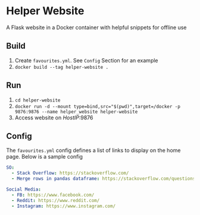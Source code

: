 # Helper Website

A Flask website in a Docker container with helpful snippets for offline use

## Build
1. Create `favourites.yml`. See `Config` Section for an example
1. `docker build --tag helper-website .`

## Run
1. `cd helper-website`
1. `docker run -d --mount type=bind,src="$(pwd)",target=/docker -p 9876:9876 --name helper_website helper-website`  
1. Access website on *HostIP*:9876


## Config
The `favourites.yml` config defines a list of links to display on the home page. Below is a sample config
```yml
SO:
  - Stack Overflow: https://stackoverflow.com/
  - Merge rows in pandas dataframe: https://stackoverflow.com/questions/78407529/i-need-to-merge-top-2-rows-in-dataframe

Social Media:
  - FB: https://www.facebook.com/
  - Reddit: https://www.reddit.com/
  - Instagram: https://www.instagram.com/
```
